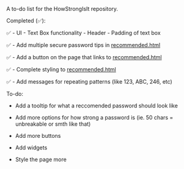 A to-do list for the HowStrongIsIt repository.

Completed (✅):

✅
    - UI
    - Text Box functionality
    - Header
    - Padding of text box

✅ - Add multiple secure password tips in [recommended.html](recommended.html)

✅ - Add a button on the page that links to [recommended.html](recommended.html)

✅ - Complete styling to [recommended.html](recommended.html)

✅ - Add messages for repeating patterns (like 123, ABC, 246, etc)

To-do:

- Add a tooltip for what a reccomended password should look like

- Add more options for how strong a password is (ie. 50 chars = unbreakable or smth like that)
  
- Add more buttons

- Add widgets

- Style the page more

